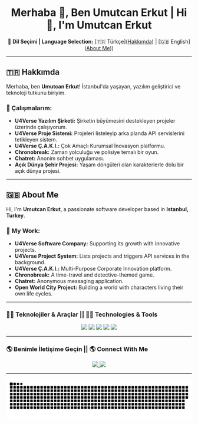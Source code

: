<h1 align="center">Merhaba 👋, Ben Umutcan Erkut | Hi 👋, I'm Umutcan Erkut</h1>

<p align="center">
🔀 <b>Dil Seçimi | Language Selection:</b>  
[🇹🇷 Türkçe](<a href="#hakkımda">Hakkımda</a>) | [🇬🇧 English](<a href="#about-me">About Me</a>))
</p>

---

<a id="hakkımda"></a>
## 🇹🇷 Hakkımda  

Merhaba, ben **Umutcan Erkut**! İstanbul'da yaşayan, yazılım geliştirici ve teknoloji tutkunu biriyim.  

### 🚀 Çalışmalarım:  
- **U4Verse Yazılım Şirketi:** Şirketin büyümesini destekleyen projeler üzerinde çalışıyorum.  
- **U4Verse Proje Sistemi:** Projeleri listeleyip arka planda API servislerini tetikleyen sistem.  
- **U4Verse Ç.A.K.I.:** Çok Amaçlı Kurumsal İnovasyon platformu.  
- **Chronobreak:** Zaman yolculuğu ve polisiye temalı bir oyun.  
- **Chatret:** Anonim sohbet uygulaması.  
- **Açık Dünya Şehir Projesi:** Yaşam döngüleri olan karakterlerle dolu bir açık dünya projesi.  

---

<a id="about-me"></a>
## 🇬🇧 About Me  

Hi, I'm **Umutcan Erkut**, a passionate software developer based in **Istanbul, Turkey**.  

### 🚀 My Work:  
- **U4Verse Software Company:** Supporting its growth with innovative projects.  
- **U4Verse Project System:** Lists projects and triggers API services in the background.  
- **U4Verse Ç.A.K.I.:** Multi-Purpose Corporate Innovation platform.  
- **Chronobreak:** A time-travel and detective-themed game.  
- **Chatret:** Anonymous messaging application.  
- **Open World City Project:** Building a world with characters living their own life cycles.  

---

### 🧑‍💻 Teknolojiler & Araçlar  || 🧑‍💻 Technologies & Tools  
<p align="center"> 
  <img src="https://img.shields.io/badge/Code-React-informational?style=flat&logo=react&logoColor=white&color=61DAFB" />
  <img src="https://img.shields.io/badge/Code-Laravel-critical?style=flat&logo=laravel&logoColor=white&color=FF2D20" />
  <img src="https://img.shields.io/badge/Code-Node.js-success?style=flat&logo=node.js&logoColor=white&color=339933" />
  <img src="https://img.shields.io/badge/Code-Unreal_Engine-important?style=flat&logo=unrealengine&logoColor=white&color=0E1128" />
  <img src="https://img.shields.io/badge/Code-Python-3572A5?style=flat&logo=python&logoColor=white" />
</p>

---

### 🌎 Benimle İletişime Geçin  || 🌎 Connect With Me  
<p align="center"> 
  <a href="https://www.linkedin.com/in/umutc4n" target="blank">
    <img src="https://img.shields.io/badge/LinkedIn-Follow%20me-blue?style=flat&logo=linkedin" />
  </a>
  <a href="https://instagram.com/uc.erkut" target="blank">
    <img src="https://img.shields.io/badge/Instagram-Follow%20me-red?style=flat&logo=instagram" />
  </a> 
</p>

---

<div align="center">
  <img src="https://raw.githubusercontent.com/umutc4n/umutc4n/output/github-contribution-grid-snake.svg" alt="Snake Animation" />
</div>
